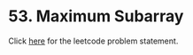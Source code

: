 # 53. Maximum Subarray

Click [here](https://leetcode.com/problems/maximum-subarray/) for the leetcode problem statement.
